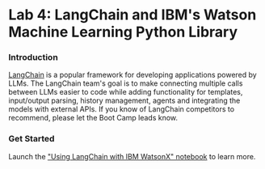 # Lab 4: LangChain and IBM's Watson Machine Learning Python Library

### Introduction
[LangChain](https://docs.langchain.com/docs/) is a popular framework for developing applications powered by LLMs. The LangChain team's goal is to make connecting multiple calls between LLMs easier to code while adding functionality for templates, input/output parsing, history management, agents and integrating the models with external APIs.  If you know of LangChain competitors to recommend, please let the Boot Camp leads know.

### Get Started
Launch the ["Using LangChain with IBM WatsonX" notebook](./watsonxai-and-langchain.ipynb) to learn more.
